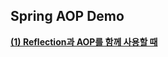 ## Spring AOP Demo
  
<a href="https://github.com/dlxotn216/spring-aop/blob/master/src/main/java/my/spring/aop/reflection/aop/README.md">**(1) Reflection과 AOP를 함께 사용할 때**</a>